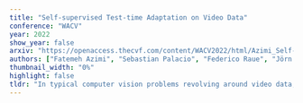 ```yaml
---
title: "Self-supervised Test-time Adaptation on Video Data"
conference: "WACV"
year: 2022
show_year: false
arxiv: "https://openaccess.thecvf.com/content/WACV2022/html/Azimi_Self-Supervised_Test-Time_Adaptation_on_Video_Data_WACV_2022_paper.html"
authors: ["Fatemeh Azimi", "Sebastian Palacio", "Federico Raue", "Jörn Hees", "Luca Bertinetto", "Andreas Dengel"]
thumbnail_width: "0%"
highlight: false
tldr: "In typical computer vision problems revolving around video data, pre-trained models are simply evaluated at test time, without adaptation. This general approach clearly cannot capture the shifts that will likely arise between the distributions from which training and test data have been sampled. Adapting a pre-trained model to a new video encountered at test time could be essential to avoid the potentially catastrophic effects of such shifts. However, given the inherent impossibility of labeling data only available at test-time, traditional fine-tuning techniques cannot be leveraged in this highly practical scenario. This paper explores whether the recent progress in test-time adaptation in the image domain and self-supervised learning can be leveraged to adapt a model to previously unseen and unlabelled videos presenting both mild (but arbitrary) and severe covariate shifts. In our experiments, we show that test-time adaptation approaches applied to self-supervised methods are always beneficial, but also that the extent of their effectiveness largely depends on the specific combination of the algorithms used for adaptation and self-supervision, and also on the type of covariate shift taking place."
---
```

